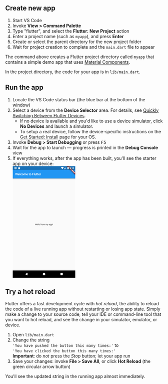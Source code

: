 <div class="tab-pane" id="vscode" role="tabpanel" aria-labelledby="vscode-tab" markdown="1">

## Create new app

  1. Start VS Code
  1. Invoke **View > Command Palette**
  1. Type "flutter", and select the **Flutter: New Project** action
  1. Enter a project name (such as `myapp`), and press **Enter**
  1. Create or select the parent directory for the new project folder
  1. Wait for project creation to complete and the `main.dart`
     file to appear

The command above creates a Flutter project directory called `myapp` that
contains a simple demo
app that uses [Material Components](https://material.io/guidelines).

In the project directory, the code for your app is in `lib/main.dart`.

## Run the app

 1. Locate the VS Code status bar (the blue bar at the bottom of the window)
 1. Select a device from the **Device Selector** area.
    For details, see [Quickly Switching Between Flutter Devices][].
    - If no device is available and you'd like to use a device simulator,
      click **No Devices** and launch a simulator.
    - To setup a real device, follow the device-specific instructions on the
      [Get Started: Install](/get-started/install) page for your OS.
 1. Invoke **Debug > Start Debugging** or press <kbd>F5</kbd>
 1. Wait for the app to launch &mdash; progress is printed
    in the **Debug Console** view
 1. If everything works, after the app has been built, you'll see the
    starter app on your device:<br>
    ![Starter App on Android](/images/flutter-starter-app-android.png)

[Quickly Switching Between Flutter Devices]: https://dartcode.org/docs/quickly-switching-between-flutter-devices

## Try a hot reload

Flutter offers a fast development cycle with _hot reload_, the ability to reload
the code of a live running app without restarting or losing app state. Simply
make a change to your source code, tell your IDE or command-line tool that you
want to hot reload, and see the change in your simulator, emulator, or device.

 1. Open `lib/main.dart`
 1. Change the string<br>
    `'You have pushed the button this many times:'` to<br>
    `'You have clicked the button this many times:'`<br>
    **Important**: do _not_ press the _Stop_ button; let your app run
 1. Save your changes: invoke **File > Save All**,
    or click **Hot Reload** (the green circular arrow button)

You'll see the updated string in the running app almost immediately.

</div>
